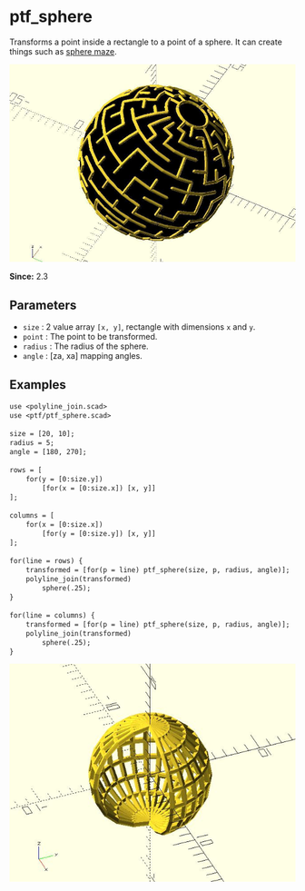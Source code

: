# ptf_sphere

Transforms a point inside a rectangle to a point of a sphere. It can create things such as [sphere maze](https://github.com/JustinSDK/dotSCAD/blob/master/examples/maze/sphere_maze.scad).

![ptf_sphere](images/lib3x-ptf_sphere-1.JPG)

**Since:** 2.3

## Parameters

- `size` : 2 value array `[x, y]`, rectangle with dimensions `x` and `y`.
- `point` : The point to be transformed.
- `radius` : The radius of the sphere.
- `angle` : [za, xa] mapping angles.

## Examples

    use <polyline_join.scad>
    use <ptf/ptf_sphere.scad>

    size = [20, 10];
    radius = 5;
    angle = [180, 270];

    rows = [
        for(y = [0:size.y])
            [for(x = [0:size.x]) [x, y]]
    ];

    columns = [
        for(x = [0:size.x])
            [for(y = [0:size.y]) [x, y]]
    ];

    for(line = rows) {
        transformed = [for(p = line) ptf_sphere(size, p, radius, angle)];
        polyline_join(transformed)
            sphere(.25);
    }

    for(line = columns) {
        transformed = [for(p = line) ptf_sphere(size, p, radius, angle)];
        polyline_join(transformed)
            sphere(.25);
    }

![ptf_sphere](images/lib3x-ptf_sphere-2.JPG)
